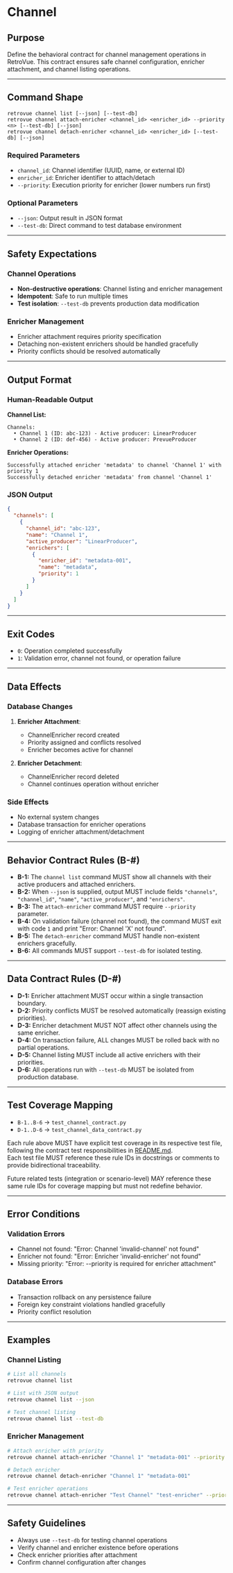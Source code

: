 # Channel

## Purpose

Define the behavioral contract for channel management operations in RetroVue. This contract ensures safe channel configuration, enricher attachment, and channel listing operations.

---

## Command Shape

```
retrovue channel list [--json] [--test-db]
retrovue channel attach-enricher <channel_id> <enricher_id> --priority <n> [--test-db] [--json]
retrovue channel detach-enricher <channel_id> <enricher_id> [--test-db] [--json]
```

### Required Parameters

- `channel_id`: Channel identifier (UUID, name, or external ID)
- `enricher_id`: Enricher identifier to attach/detach
- `--priority`: Execution priority for enricher (lower numbers run first)

### Optional Parameters

- `--json`: Output result in JSON format
- `--test-db`: Direct command to test database environment

---

## Safety Expectations

### Channel Operations

- **Non-destructive operations**: Channel listing and enricher management
- **Idempotent**: Safe to run multiple times
- **Test isolation**: `--test-db` prevents production data modification

### Enricher Management

- Enricher attachment requires priority specification
- Detaching non-existent enrichers should be handled gracefully
- Priority conflicts should be resolved automatically

---

## Output Format

### Human-Readable Output

**Channel List:**

```
Channels:
  • Channel 1 (ID: abc-123) - Active producer: LinearProducer
  • Channel 2 (ID: def-456) - Active producer: PrevueProducer
```

**Enricher Operations:**

```
Successfully attached enricher 'metadata' to channel 'Channel 1' with priority 1
Successfully detached enricher 'metadata' from channel 'Channel 1'
```

### JSON Output

```json
{
  "channels": [
    {
      "channel_id": "abc-123",
      "name": "Channel 1",
      "active_producer": "LinearProducer",
      "enrichers": [
        {
          "enricher_id": "metadata-001",
          "name": "metadata",
          "priority": 1
        }
      ]
    }
  ]
}
```

---

## Exit Codes

- `0`: Operation completed successfully
- `1`: Validation error, channel not found, or operation failure

---

## Data Effects

### Database Changes

1. **Enricher Attachment**:

   - ChannelEnricher record created
   - Priority assigned and conflicts resolved
   - Enricher becomes active for channel

2. **Enricher Detachment**:
   - ChannelEnricher record deleted
   - Channel continues operation without enricher

### Side Effects

- No external system changes
- Database transaction for enricher operations
- Logging of enricher attachment/detachment

---

## Behavior Contract Rules (B-#)

- **B-1:** The `channel list` command MUST show all channels with their active producers and attached enrichers.
- **B-2:** When `--json` is supplied, output MUST include fields `"channels"`, `"channel_id"`, `"name"`, `"active_producer"`, and `"enrichers"`.
- **B-3:** The `attach-enricher` command MUST require `--priority` parameter.
- **B-4:** On validation failure (channel not found), the command MUST exit with code `1` and print "Error: Channel 'X' not found".
- **B-5:** The `detach-enricher` command MUST handle non-existent enrichers gracefully.
- **B-6:** All commands MUST support `--test-db` for isolated testing.

---

## Data Contract Rules (D-#)

- **D-1:** Enricher attachment MUST occur within a single transaction boundary.
- **D-2:** Priority conflicts MUST be resolved automatically (reassign existing priorities).
- **D-3:** Enricher detachment MUST NOT affect other channels using the same enricher.
- **D-4:** On transaction failure, ALL changes MUST be rolled back with no partial operations.
- **D-5:** Channel listing MUST include all active enrichers with their priorities.
- **D-6:** All operations run with `--test-db` MUST be isolated from production database.

---

## Test Coverage Mapping

- `B-1..B-6` → `test_channel_contract.py`
- `D-1..D-6` → `test_channel_data_contract.py`

Each rule above MUST have explicit test coverage in its respective test file, following the contract test responsibilities in [README.md](./README.md).  
Each test file MUST reference these rule IDs in docstrings or comments to provide bidirectional traceability.

Future related tests (integration or scenario-level) MAY reference these same rule IDs for coverage mapping but must not redefine behavior.

---

## Error Conditions

### Validation Errors

- Channel not found: "Error: Channel 'invalid-channel' not found"
- Enricher not found: "Error: Enricher 'invalid-enricher' not found"
- Missing priority: "Error: --priority is required for enricher attachment"

### Database Errors

- Transaction rollback on any persistence failure
- Foreign key constraint violations handled gracefully
- Priority conflict resolution

---

## Examples

### Channel Listing

```bash
# List all channels
retrovue channel list

# List with JSON output
retrovue channel list --json

# Test channel listing
retrovue channel list --test-db
```

### Enricher Management

```bash
# Attach enricher with priority
retrovue channel attach-enricher "Channel 1" "metadata-001" --priority 1

# Detach enricher
retrovue channel detach-enricher "Channel 1" "metadata-001"

# Test enricher operations
retrovue channel attach-enricher "Test Channel" "test-enricher" --priority 1 --test-db
```

---

## Safety Guidelines

- Always use `--test-db` for testing channel operations
- Verify channel and enricher existence before operations
- Check enricher priorities after attachment
- Confirm channel configuration after changes



